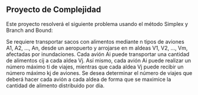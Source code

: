 ## Proyecto de Complejidad

Este proyecto resolverá el siguiente problema usando el método Simplex y Branch and Bound:

Se requiere transportar sacos con alimentos mediante n tipos de aviones A1, A2, ..., An, desde un aeropuerto y arrojarse en m aldeas V1, V2, ..., Vm, afectadas por inundaciones. Cada avión Ai puede transportar una cantidad de alimentos cij a cada aldea Vj. Así mismo, cada avión Ai puede realizar un número máximo ti de viajes, mientras que cada aldea Vj puede recibir un número máximo kj de aviones. Se desea determinar el número de
viajes que deberá hacer cada avión a cada aldea de forma que se maximice la cantidad de alimento distribuido por día.
